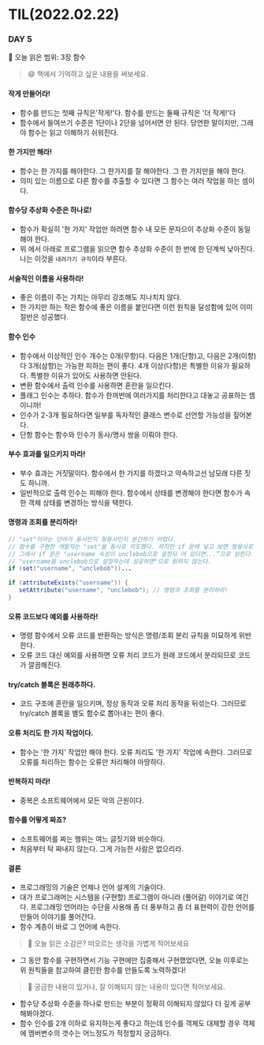 # TIL(2022.02.22)
### DAY 5
🔖 오늘 읽은 범위: 3장 함수
> 😄 책에서 기억하고 싶은 내용을 써보세요.

#### 작게 만들어라!
  - 함수를 만드는 첫째 규칙은'작게!'다. 함수를 만드는 둘째 규칙은 '더 작게!'다
  - 함수에서 들여쓰기 수준은 1단이나 2단을 넘어서면 안 된다. 당연한 말이지만, 그래야 함수는 읽고 이해하기 쉬워진다.
#### 한 가지만 해라!
  - 함수는 한 가지를 해야한다. 그 한가지를 잘 해야한다. 그 한 가지만을 해야 한다.
  - 의미 있는 이름으로 다른 함수를 추출할 수 있다면 그 함수는 여러 작업을 하는 셈이다.
#### 함수당 추상화 수준은 하나로!
  - 함수가 확실히 '한 가지' 작업만 하려면 함수 내 모든 문자으이 추상화 수준이 동일해야 한다.
  - 위 에서 아래로 프로그램을 읽으면 함수 추상화 수준이 한 번에 한 단계씩 낮아진다. 나는 이것을 `내려가기 규칙`이라 부른다.
#### 서술적인 이름을 사용하라!
  - 좋은 이름이 주는 가치는 아무리 강조해도 지나치치 않다.
  - 한 가지만 하는 작은 함수에 좋은 이름을 붙인다면 이런 원칙을 달성함에 있어 이미 절반은 성공했다.
#### 함수 인수
  - 함수에서 이상적인 인수 개수는 0개(무항)다. 다음은 1개(단항)고, 다음은 2개(이항)다 3개(삼항)는 가능한 피하는 편이 좋다. 4개 이상(다항)은 특별한 이유가 필요하다. 특별한 이유가 있어도 사용하면 안된다.
  - 변환 함수에서 출력 인수를 사용하면 혼란을 일으킨다.
  - 플래그 인수는 추하다. 함수가 한꺼번에 여러가지를 처리한다고 대놓고 공표하는 셈이니까!
  - 인수가 2-3개 필요하다면 일부를 독자적인 클래스 변수로 선언할 가능성을 짚어본다.
  - 단항 함수는 함수와 인수가 동사/명사 쌍을 이뤄야 한다.
#### 부수 효과를 일으키지 마라!
  - 부수 효과는 거짓말이다. 함수에서 한 가지를 하겠다고 약속하고선 남모래 다른 짓도 하니까.
  - 일반적으로 출력 인수는 피해야 한다. 함수에서 상태를 변경해야 한다면 함수가 속한 객체 상태를 변경하는 방식을 택한다.
#### 명령과 조회를 분리하라!
```java
// "set"이라는 단어가 동사인지 형용사인지 분간하기 어렵다.
// 함수를 구현한 개발자는 "set"을 동사로 의도했다. 하지만 if 문에 넣고 보면 형용사로 느껴진다.  
// 그래서 if 문은 "username 속성이 unclebob으로 설정되 어 있다면...”으로 읽힌다.  
// "username을 unclebob으로 설정하는데 성공하면"으로 읽히지 않는다.
if (set("username", "unclebob"))...
```
```java
if (attributeExists("username")) {
   setAttribute("username", "unclebob"); // 명령과 조회를 분리하라!
}
```
#### 오류 코드보다 예외를 사용하라!
  - 명령 함수에서 오류 코드를 반환하는 방식은 명령/조회 분리 규칙을 미묘하게 위반한다.
  - 오류 코드 대신 예외를 사용하면 오류 처리 코드가 원래 코드에서 분리되므로 코드가 깔끔해진다.
#### try/catch 블록은 원래추하다.
  - 코드 구조에 혼란을 일으키며, 정상 동작과 오류 처리 동작을 뒤섞는다. 그러므로 try/catch 블록을 별도 함수로 뽑아내는 편이 좋다.
#### 오류 처리도 한 가지 작업이다.
  - 함수는 '한 가지' 작업만 해야 한다. 오류 처리도 '한 가지' 작업에 속한다. 그러므로 오류를 처리하는 함수는 오류만 처리해야 마땅하다.
#### 반복하지 마라!
  - 중복은 소프트웨어에서 모든 악의 근원이다.
#### 함수를 어떻게 짜죠?
  - 소프트웨어를 짜는 행위는 여느 글짓기와 비슷하다.
  - 처음부터 탁 짜내지 않는다. 그게 가능한 사람은 없으리라.
#### 결론
  - 프로그래밍의 기술은 언제나 언어 설계의 기술이다.
  - 대가 프로그래머는 시스템을 (구현할) 프로그램이 아니라 (풀어갈) 이야기로 여긴다. 프로그래밍 언어라는 수단을 사용해 좀 더 풍부하고 좀 더 표현력이 강한 언어를 만들어 이야기를 풀어간다.
  - 함수 계층이 바로 그 언어에 속한다.

> 🤔 오늘 읽은 소감은? 떠오르는 생각을 가볍게 적어보세요

- 그 동안 함수를 구현하면서 기능 구현에만 집중해서 구현했었다면, 오늘 이후로는 위 원칙들을 참고하여 클린한 함수를 만들도록 노력하겠다!

> 🔎 궁금한 내용이 있거나, 잘 이해되지 않는 내용이 있다면 적어보세요.

- 함수당 추상화 수준을 하나로 만드는 부분이 정확히 이해되지 않았다 더 깊게 공부해봐야겠다.
- 함수 인수를 2개 이하로 유지하는게 좋다고 하는데 인수를 객체도 대체할 경우 객체에 멤버변수의 갯수는 어느정도가 적정할지 궁금하다.
